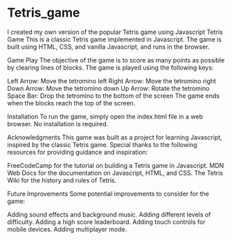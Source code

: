# Tetris_game
I created my own version of the popular Tetris game using Javascript
Tetris Game
This is a classic Tetris game implemented in Javascript. The game is built using HTML, CSS, and vanilla Javascript, and runs in the browser.

Game Play
The objective of the game is to score as many points as possible by clearing lines of blocks. The game is played using the following keys:

Left Arrow: Move the tetromino left
Right Arrow: Move the tetromino right
Down Arrow: Move the tetromino down
Up Arrow: Rotate the tetromino
Space Bar: Drop the tetromino to the bottom of the screen
The game ends when the blocks reach the top of the screen.

Installation
To run the game, simply open the index.html file in a web browser. No installation is required.

Acknowledgments
This game was built as a project for learning Javascript, inspired by the classic Tetris game. Special thanks to the following resources for providing guidance and inspiration:

FreeCodeCamp for the tutorial on building a Tetris game in Javascript.
MDN Web Docs for the documentation on Javascript, HTML, and CSS.
The Tetris Wiki for the history and rules of Tetris.

Future Improvements
Some potential improvements to consider for the game:

Adding sound effects and background music.
Adding different levels of difficulty.
Adding a high score leaderboard.
Adding touch controls for mobile devices.
Adding multiplayer mode.

